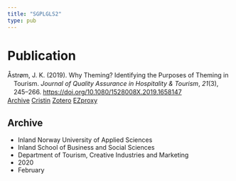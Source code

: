 ```yaml
---
title: "SGPLGLS2"
type: pub
---
```

<h1>Publication</h1>
<article id="csl-bib-container-SGPLGLS2" class="csl-bib-container">
  <div class="csl-bib-body" style="line-height: 1.35; padding-left: 1em; text-indent:-1em;">
  <div class="csl-entry">&#xC5;str&#xF8;m, J. K. (2019). Why Theming? Identifying the Purposes of Theming in Tourism. <i>Journal of Quality Assurance in Hospitality &amp; Tourism</i>, <i>21</i>(3), 245&#x2013;266. <a href="https://doi.org/10.1080/1528008X.2019.1658147">https://doi.org/10.1080/1528008X.2019.1658147</a></div>
</div>
  <div class="csl-bib-buttons">
    <a href="#taxonomy-article-SGPLGLS2" class="csl-bib-button">Archive</a>
    <a href alt="Cristin URL" class="csl-bib-button">Cristin</a>
    <a href alt="Zotero URL" class="csl-bib-button">Zotero</a>
    <a href="http://ezproxy.inn.no/login?url=https://doi.org/10.1080/1528008X.2019.1658147" class="csl-bib-button">EZproxy</a>
  </div>
  <div id="csl-bib-meta-container-SGPLGLS2"></div>
</article>
<div id="csl-bib-meta-SGPLGLS2" class="csl-bib-meta">
  <article id="taxonomy-article-SGPLGLS2" class="taxonomy-article">
    <h1>Archive</h1>
    <ul>
      <li>Inland Norway University of Applied Sciences</li>
      <li>Inland School of Business and Social Sciences</li>
      <li>Department of Tourism, Creative Industries and Marketing</li>
      <li>2020</li>
      <li>February</li>
    </ul>
  </article>
</div>
